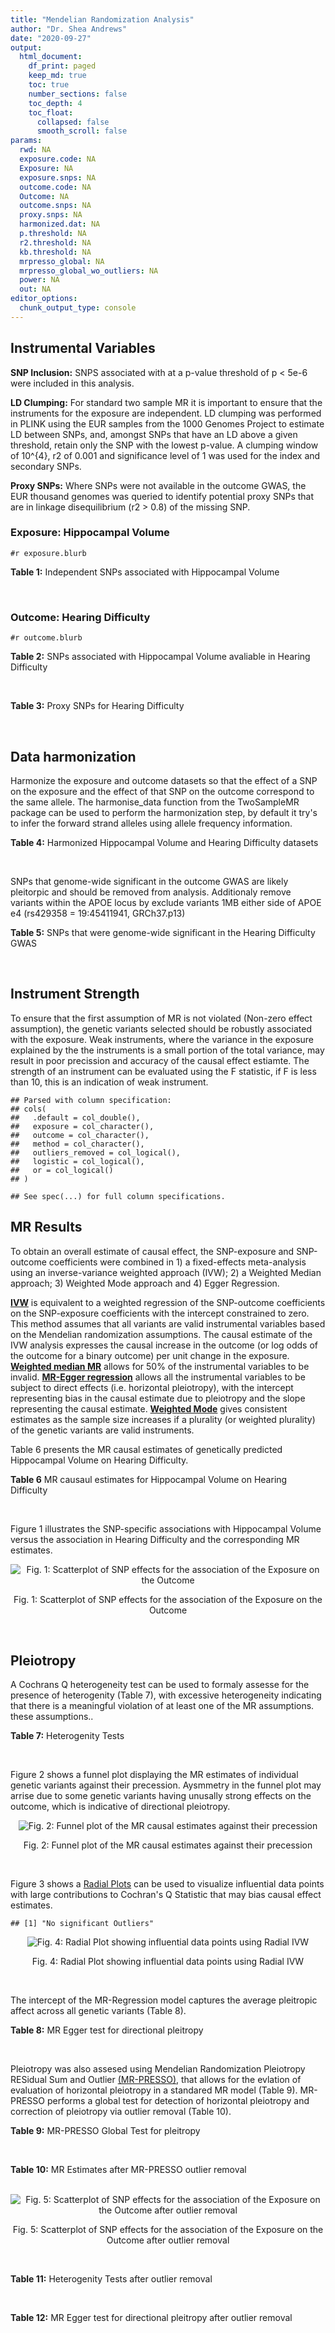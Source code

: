 ```yaml
---
title: "Mendelian Randomization Analysis"
author: "Dr. Shea Andrews"
date: "2020-09-27"
output:
  html_document:
    df_print: paged
    keep_md: true
    toc: true
    number_sections: false
    toc_depth: 4
    toc_float:
      collapsed: false
      smooth_scroll: false
params:
  rwd: NA
  exposure.code: NA
  Exposure: NA
  exposure.snps: NA
  outcome.code: NA
  Outcome: NA
  outcome.snps: NA
  proxy.snps: NA
  harmonized.dat: NA
  p.threshold: NA
  r2.threshold: NA
  kb.threshold: NA
  mrpresso_global: NA
  mrpresso_global_wo_outliers: NA
  power: NA
  out: NA
editor_options:
  chunk_output_type: console
---
```







## Instrumental Variables
**SNP Inclusion:** SNPS associated with at a p-value threshold of p < 5e-6 were included in this analysis.
<br>

**LD Clumping:** For standard two sample MR it is important to ensure that the instruments for the exposure are independent. LD clumping was performed in PLINK using the EUR samples from the 1000 Genomes Project to estimate LD between SNPs, and, amongst SNPs that have an LD above a given threshold, retain only the SNP with the lowest p-value. A clumping window of 10^{4}, r2 of 0.001 and significance level of 1 was used for the index and secondary SNPs.
<br>

**Proxy SNPs:** Where SNPs were not available in the outcome GWAS, the EUR thousand genomes was queried to identify potential proxy SNPs that are in linkage disequilibrium (r2 > 0.8) of the missing SNP.
<br>

### Exposure: Hippocampal Volume
`#r exposure.blurb`
<br>

**Table 1:** Independent SNPs associated with Hippocampal Volume
<div data-pagedtable="false">
  <script data-pagedtable-source type="application/json">
{"columns":[{"label":["SNP"],"name":[1],"type":["chr"],"align":["left"]},{"label":["CHROM"],"name":[2],"type":["dbl"],"align":["right"]},{"label":["POS"],"name":[3],"type":["dbl"],"align":["right"]},{"label":["REF"],"name":[4],"type":["chr"],"align":["left"]},{"label":["ALT"],"name":[5],"type":["chr"],"align":["left"]},{"label":["AF"],"name":[6],"type":["dbl"],"align":["right"]},{"label":["BETA"],"name":[7],"type":["dbl"],"align":["right"]},{"label":["SE"],"name":[8],"type":["dbl"],"align":["right"]},{"label":["Z"],"name":[9],"type":["dbl"],"align":["right"]},{"label":["P"],"name":[10],"type":["dbl"],"align":["right"]},{"label":["N"],"name":[11],"type":["dbl"],"align":["right"]},{"label":["TRAIT"],"name":[12],"type":["chr"],"align":["left"]}],"data":[{"1":"rs10908512","2":"1","3":"153856498","4":"C","5":"T","6":"0.5624","7":"0.04051169","8":"0.008700965","9":"4.656","10":"3.217e-06","11":"26814","12":"Hippocampal_Volume"},{"1":"rs7588305","2":"2","3":"8780959","4":"G","5":"C","6":"0.5308","7":"-0.04002256","8":"0.008681684","9":"-4.610","10":"4.023e-06","11":"26615","12":"Hippocampal_Volume"},{"1":"rs59966106","2":"2","3":"96999086","4":"A","5":"G","6":"0.3114","7":"0.04276760","8":"0.009321611","9":"4.588","10":"4.470e-06","11":"26814","12":"Hippocampal_Volume"},{"1":"rs2268894","2":"2","3":"162856148","4":"C","5":"T","6":"0.5412","7":"-0.05668170","8":"0.008658983","9":"-6.546","10":"5.894e-11","11":"26814","12":"Hippocampal_Volume"},{"1":"rs138012093","2":"4","3":"134506440","4":"G","5":"A","6":"0.0173","7":"-0.16180284","8":"0.033576021","9":"-4.819","10":"1.445e-06","11":"26065","12":"Hippocampal_Volume"},{"1":"rs144578582","2":"4","3":"155539564","4":"G","5":"A","6":"0.0068","7":"-0.36225028","8":"0.074659992","9":"-4.852","10":"1.221e-06","11":"13258","12":"Hippocampal_Volume"},{"1":"rs6552737","2":"4","3":"184955461","4":"T","5":"A","6":"0.4152","7":"-0.04324518","8":"0.008759404","9":"-4.937","10":"7.922e-07","11":"26814","12":"Hippocampal_Volume"},{"1":"rs2289881","2":"5","3":"66084260","4":"G","5":"T","6":"0.3544","7":"-0.05014690","8":"0.009022472","9":"-5.558","10":"2.728e-08","11":"26814","12":"Hippocampal_Volume"},{"1":"rs148054686","2":"5","3":"94459128","4":"G","5":"A","6":"0.0124","7":"-0.21659175","8":"0.047064699","9":"-4.602","10":"4.184e-06","11":"18411","12":"Hippocampal_Volume"},{"1":"rs10041542","2":"5","3":"167832067","4":"T","5":"C","6":"0.2452","7":"-0.04686000","8":"0.010070917","9":"-4.653","10":"3.273e-06","11":"26615","12":"Hippocampal_Volume"},{"1":"rs17172044","2":"7","3":"42397586","4":"A","5":"C","6":"0.0775","7":"-0.07408290","8":"0.016143574","9":"-4.589","10":"4.464e-06","11":"26814","12":"Hippocampal_Volume"},{"1":"rs2346440","2":"7","3":"133685512","4":"G","5":"C","6":"0.4591","7":"0.04059843","8":"0.008661921","9":"4.687","10":"2.767e-06","11":"26814","12":"Hippocampal_Volume"},{"1":"rs11979341","2":"7","3":"155797978","4":"C","5":"G","6":"0.3163","7":"0.06558170","8":"0.009708611","9":"6.755","10":"1.424e-11","11":"24484","12":"Hippocampal_Volume"},{"1":"rs11993215","2":"8","3":"28055926","4":"A","5":"T","6":"0.9102","7":"0.06998320","8":"0.015193929","9":"4.606","10":"4.108e-06","11":"26477","12":"Hippocampal_Volume"},{"1":"rs113835443","2":"8","3":"144717251","4":"C","5":"T","6":"0.0904","7":"0.07553081","8":"0.016197900","9":"4.663","10":"3.118e-06","11":"23154","12":"Hippocampal_Volume"},{"1":"rs62583528","2":"9","3":"106929593","4":"G","5":"A","6":"0.1951","7":"0.05622208","8":"0.010891531","9":"5.162","10":"2.447e-07","11":"26814","12":"Hippocampal_Volume"},{"1":"rs7020341","2":"9","3":"119247974","4":"G","5":"C","6":"0.3590","7":"0.05989482","8":"0.009013518","9":"6.645","10":"3.035e-11","11":"26700","12":"Hippocampal_Volume"},{"1":"rs11245365","2":"10","3":"126482389","4":"G","5":"A","6":"0.5648","7":"-0.04474128","8":"0.008786582","9":"-5.092","10":"3.547e-07","11":"26322","12":"Hippocampal_Volume"},{"1":"rs12802656","2":"11","3":"16534415","4":"A","5":"C","6":"0.4696","7":"-0.03979580","8":"0.008681459","9":"-4.584","10":"4.560e-06","11":"26614","12":"Hippocampal_Volume"},{"1":"rs659065","2":"12","3":"4008887","4":"C","5":"G","6":"0.1413","7":"-0.06743310","8":"0.012611389","9":"-5.347","10":"8.931e-08","11":"25881","12":"Hippocampal_Volume"},{"1":"rs61921502","2":"12","3":"65832468","4":"T","5":"G","6":"0.1534","7":"-0.10788400","8":"0.011964511","9":"-9.017","10":"1.941e-19","11":"26814","12":"Hippocampal_Volume"},{"1":"rs79522035","2":"12","3":"72956782","4":"C","5":"T","6":"0.0419","7":"0.09939183","8":"0.021592837","9":"4.603","10":"4.164e-06","11":"26692","12":"Hippocampal_Volume"},{"1":"rs77956314","2":"12","3":"117323367","4":"T","5":"C","6":"0.0840","7":"0.16185400","8":"0.015536016","9":"10.418","10":"2.055e-25","11":"26814","12":"Hippocampal_Volume"},{"1":"rs143933797","2":"17","3":"78252238","4":"G","5":"A","6":"0.0166","7":"0.22638451","8":"0.047143797","9":"4.802","10":"1.571e-06","11":"13758","12":"Hippocampal_Volume"},{"1":"rs79727675","2":"18","3":"11653053","4":"C","5":"A","6":"0.0472","7":"-0.13610794","8":"0.027913852","9":"-4.876","10":"1.082e-06","11":"14245","12":"Hippocampal_Volume"},{"1":"rs429358","2":"19","3":"45411941","4":"T","5":"C","6":"0.1537","7":"-0.06342470","8":"0.012519680","9":"-5.066","10":"4.067e-07","11":"24498","12":"Hippocampal_Volume"},{"1":"rs6060504","2":"20","3":"34197619","4":"T","5":"C","6":"0.1624","7":"0.06315530","8":"0.011701919","9":"5.397","10":"6.762e-08","11":"26814","12":"Hippocampal_Volume"},{"1":"rs5753220","2":"22","3":"30986350","4":"T","5":"C","6":"0.2497","7":"-0.04931970","8":"0.010038609","9":"-4.913","10":"8.988e-07","11":"26459","12":"Hippocampal_Volume"}],"options":{"columns":{"min":{},"max":[10]},"rows":{"min":[10],"max":[10]},"pages":{}}}
  </script>
</div>
<br>

### Outcome: Hearing Difficulty
`#r outcome.blurb`
<br>

**Table 2:** SNPs associated with Hippocampal Volume avaliable in Hearing Difficulty
<div data-pagedtable="false">
  <script data-pagedtable-source type="application/json">
{"columns":[{"label":["SNP"],"name":[1],"type":["chr"],"align":["left"]},{"label":["CHROM"],"name":[2],"type":["dbl"],"align":["right"]},{"label":["POS"],"name":[3],"type":["dbl"],"align":["right"]},{"label":["REF"],"name":[4],"type":["chr"],"align":["left"]},{"label":["ALT"],"name":[5],"type":["chr"],"align":["left"]},{"label":["AF"],"name":[6],"type":["dbl"],"align":["right"]},{"label":["BETA"],"name":[7],"type":["dbl"],"align":["right"]},{"label":["SE"],"name":[8],"type":["dbl"],"align":["right"]},{"label":["Z"],"name":[9],"type":["dbl"],"align":["right"]},{"label":["P"],"name":[10],"type":["dbl"],"align":["right"]},{"label":["N"],"name":[11],"type":["dbl"],"align":["right"]},{"label":["TRAIT"],"name":[12],"type":["chr"],"align":["left"]}],"data":[{"1":"rs10908512","2":"1","3":"153856498","4":"C","5":"T","6":"0.562064","7":"-3.51363e-03","8":"0.00132851","9":"-2.6447900","10":"0.0082","11":"250389","12":"Hearing_Difficulty"},{"1":"rs7588305","2":"2","3":"8780959","4":"G","5":"C","6":"0.541088","7":"1.76481e-03","8":"0.00132204","9":"1.3349100","10":"0.1800","11":"250389","12":"Hearing_Difficulty"},{"1":"rs59966106","2":"2","3":"96999086","4":"A","5":"G","6":"0.321466","7":"-1.44750e-03","8":"0.00141000","9":"-1.0266000","10":"0.3000","11":"250389","12":"Hearing_Difficulty"},{"1":"rs2268894","2":"2","3":"162856148","4":"C","5":"T","6":"0.521993","7":"3.00802e-03","8":"0.00132430","9":"2.2714000","10":"0.0230","11":"250389","12":"Hearing_Difficulty"},{"1":"rs138012093","2":"4","3":"134506440","4":"G","5":"A","6":"0.015568","7":"-5.36006e-03","8":"0.00550591","9":"-0.9735100","10":"0.3300","11":"250389","12":"Hearing_Difficulty"},{"1":"rs6552737","2":"4","3":"184955461","4":"T","5":"A","6":"0.438298","7":"1.30778e-03","8":"0.00134316","9":"0.9736590","10":"0.3300","11":"250389","12":"Hearing_Difficulty"},{"1":"rs2289881","2":"5","3":"66084260","4":"G","5":"T","6":"0.358129","7":"1.42440e-03","8":"0.00138355","9":"1.0295300","10":"0.3000","11":"250389","12":"Hearing_Difficulty"},{"1":"rs10041542","2":"5","3":"167832067","4":"T","5":"C","6":"0.248191","7":"-2.74141e-03","8":"0.00153123","9":"-1.7903300","10":"0.0730","11":"250389","12":"Hearing_Difficulty"},{"1":"rs17172044","2":"7","3":"42397586","4":"A","5":"C","6":"0.071228","7":"6.31835e-03","8":"0.00257148","9":"2.4570900","10":"0.0140","11":"250389","12":"Hearing_Difficulty"},{"1":"rs2346440","2":"7","3":"133685512","4":"G","5":"C","6":"0.459552","7":"1.32600e-03","8":"0.00132740","9":"0.9989450","10":"0.3200","11":"250389","12":"Hearing_Difficulty"},{"1":"rs11979341","2":"7","3":"155797978","4":"C","5":"G","6":"0.297837","7":"6.72118e-04","8":"0.00145517","9":"0.4618830","10":"0.6400","11":"250389","12":"Hearing_Difficulty"},{"1":"rs11993215","2":"8","3":"28055926","4":"A","5":"T","6":"0.871941","7":"1.47563e-03","8":"0.00227791","9":"0.6478000","10":"0.5200","11":"250389","12":"Hearing_Difficulty"},{"1":"rs113835443","2":"8","3":"144717251","4":"C","5":"T","6":"0.103357","7":"1.19815e-03","8":"0.00218210","9":"0.5490810","10":"0.5800","11":"250389","12":"Hearing_Difficulty"},{"1":"rs62583528","2":"9","3":"106929593","4":"G","5":"A","6":"0.214986","7":"3.79359e-03","8":"0.00160986","9":"2.3564700","10":"0.0180","11":"250389","12":"Hearing_Difficulty"},{"1":"rs7020341","2":"9","3":"119247974","4":"G","5":"C","6":"0.362965","7":"1.37063e-03","8":"0.00137342","9":"0.9979690","10":"0.3200","11":"250389","12":"Hearing_Difficulty"},{"1":"rs11245365","2":"10","3":"126482389","4":"G","5":"A","6":"0.573055","7":"3.46139e-04","8":"0.00133222","9":"0.2598210","10":"0.8000","11":"250389","12":"Hearing_Difficulty"},{"1":"rs12802656","2":"11","3":"16534415","4":"A","5":"C","6":"0.479135","7":"-3.38524e-03","8":"0.00132116","9":"-2.5623200","10":"0.0100","11":"250389","12":"Hearing_Difficulty"},{"1":"rs659065","2":"12","3":"4008887","4":"C","5":"G","6":"0.149046","7":"6.97234e-05","8":"0.00185277","9":"0.0376320","10":"0.9700","11":"250389","12":"Hearing_Difficulty"},{"1":"rs61921502","2":"12","3":"65832468","4":"T","5":"G","6":"0.174530","7":"2.64223e-03","8":"0.00175432","9":"1.5061300","10":"0.1300","11":"250389","12":"Hearing_Difficulty"},{"1":"rs79522035","2":"12","3":"72956782","4":"C","5":"T","6":"0.038474","7":"-1.59523e-03","8":"0.00347718","9":"-0.4587710","10":"0.6500","11":"250389","12":"Hearing_Difficulty"},{"1":"rs77956314","2":"12","3":"117323367","4":"T","5":"C","6":"0.081728","7":"3.34117e-04","8":"0.00241112","9":"0.1385730","10":"0.8900","11":"250389","12":"Hearing_Difficulty"},{"1":"rs143933797","2":"17","3":"78252238","4":"G","5":"A","6":"0.031062","7":"-3.06843e-03","8":"0.00384570","9":"-0.7978860","10":"0.4200","11":"250389","12":"Hearing_Difficulty"},{"1":"rs79727675","2":"18","3":"11653053","4":"C","5":"A","6":"0.051301","7":"-2.16096e-03","8":"0.00299483","9":"-0.7215630","10":"0.4700","11":"250389","12":"Hearing_Difficulty"},{"1":"rs429358","2":"19","3":"45411941","4":"T","5":"C","6":"0.155420","7":"1.72976e-03","8":"0.00182342","9":"0.9486350","10":"0.3400","11":"250389","12":"Hearing_Difficulty"},{"1":"rs6060504","2":"20","3":"34197619","4":"T","5":"C","6":"0.143955","7":"1.49999e-03","8":"0.00188165","9":"0.7971670","10":"0.4300","11":"250389","12":"Hearing_Difficulty"},{"1":"rs5753220","2":"22","3":"30986350","4":"T","5":"C","6":"0.266506","7":"-6.96502e-05","8":"0.00148980","9":"-0.0467514","10":"0.9600","11":"250389","12":"Hearing_Difficulty"},{"1":"rs144578582","2":"NA","3":"NA","4":"NA","5":"NA","6":"NA","7":"NA","8":"NA","9":"NA","10":"NA","11":"NA","12":"NA"},{"1":"rs148054686","2":"NA","3":"NA","4":"NA","5":"NA","6":"NA","7":"NA","8":"NA","9":"NA","10":"NA","11":"NA","12":"NA"}],"options":{"columns":{"min":{},"max":[10]},"rows":{"min":[10],"max":[10]},"pages":{}}}
  </script>
</div>
<br>

**Table 3:** Proxy SNPs for Hearing Difficulty
<div data-pagedtable="false">
  <script data-pagedtable-source type="application/json">
{"columns":[{"label":["proxy.outcome"],"name":[1],"type":["lgl"],"align":["right"]},{"label":["target_snp"],"name":[2],"type":["chr"],"align":["left"]},{"label":["proxy_snp"],"name":[3],"type":["lgl"],"align":["right"]},{"label":["ld.r2"],"name":[4],"type":["lgl"],"align":["right"]},{"label":["Dprime"],"name":[5],"type":["lgl"],"align":["right"]},{"label":["ref.proxy"],"name":[6],"type":["lgl"],"align":["right"]},{"label":["alt.proxy"],"name":[7],"type":["lgl"],"align":["right"]},{"label":["CHROM"],"name":[8],"type":["lgl"],"align":["right"]},{"label":["POS"],"name":[9],"type":["lgl"],"align":["right"]},{"label":["ALT.proxy"],"name":[10],"type":["lgl"],"align":["right"]},{"label":["REF.proxy"],"name":[11],"type":["lgl"],"align":["right"]},{"label":["AF"],"name":[12],"type":["lgl"],"align":["right"]},{"label":["BETA"],"name":[13],"type":["lgl"],"align":["right"]},{"label":["SE"],"name":[14],"type":["lgl"],"align":["right"]},{"label":["P"],"name":[15],"type":["lgl"],"align":["right"]},{"label":["N"],"name":[16],"type":["lgl"],"align":["right"]},{"label":["ref"],"name":[17],"type":["lgl"],"align":["right"]},{"label":["alt"],"name":[18],"type":["lgl"],"align":["right"]},{"label":["ALT"],"name":[19],"type":["lgl"],"align":["right"]},{"label":["REF"],"name":[20],"type":["lgl"],"align":["right"]},{"label":["PHASE"],"name":[21],"type":["lgl"],"align":["right"]}],"data":[{"1":"NA","2":"rs144578582","3":"NA","4":"NA","5":"NA","6":"NA","7":"NA","8":"NA","9":"NA","10":"NA","11":"NA","12":"NA","13":"NA","14":"NA","15":"NA","16":"NA","17":"NA","18":"NA","19":"NA","20":"NA","21":"NA"},{"1":"NA","2":"rs148054686","3":"NA","4":"NA","5":"NA","6":"NA","7":"NA","8":"NA","9":"NA","10":"NA","11":"NA","12":"NA","13":"NA","14":"NA","15":"NA","16":"NA","17":"NA","18":"NA","19":"NA","20":"NA","21":"NA"}],"options":{"columns":{"min":{},"max":[10]},"rows":{"min":[10],"max":[10]},"pages":{}}}
  </script>
</div>
<br>

## Data harmonization
Harmonize the exposure and outcome datasets so that the effect of a SNP on the exposure and the effect of that SNP on the outcome correspond to the same allele. The harmonise_data function from the TwoSampleMR package can be used to perform the harmonization step, by default it try's to infer the forward strand alleles using allele frequency information.
<br>

**Table 4:** Harmonized Hippocampal Volume and Hearing Difficulty datasets
<div data-pagedtable="false">
  <script data-pagedtable-source type="application/json">
{"columns":[{"label":["SNP"],"name":[1],"type":["chr"],"align":["left"]},{"label":["effect_allele.exposure"],"name":[2],"type":["chr"],"align":["left"]},{"label":["other_allele.exposure"],"name":[3],"type":["chr"],"align":["left"]},{"label":["effect_allele.outcome"],"name":[4],"type":["chr"],"align":["left"]},{"label":["other_allele.outcome"],"name":[5],"type":["chr"],"align":["left"]},{"label":["beta.exposure"],"name":[6],"type":["dbl"],"align":["right"]},{"label":["beta.outcome"],"name":[7],"type":["dbl"],"align":["right"]},{"label":["eaf.exposure"],"name":[8],"type":["dbl"],"align":["right"]},{"label":["eaf.outcome"],"name":[9],"type":["dbl"],"align":["right"]},{"label":["remove"],"name":[10],"type":["lgl"],"align":["right"]},{"label":["palindromic"],"name":[11],"type":["lgl"],"align":["right"]},{"label":["ambiguous"],"name":[12],"type":["lgl"],"align":["right"]},{"label":["id.outcome"],"name":[13],"type":["chr"],"align":["left"]},{"label":["chr.outcome"],"name":[14],"type":["dbl"],"align":["right"]},{"label":["pos.outcome"],"name":[15],"type":["dbl"],"align":["right"]},{"label":["se.outcome"],"name":[16],"type":["dbl"],"align":["right"]},{"label":["z.outcome"],"name":[17],"type":["dbl"],"align":["right"]},{"label":["pval.outcome"],"name":[18],"type":["dbl"],"align":["right"]},{"label":["samplesize.outcome"],"name":[19],"type":["dbl"],"align":["right"]},{"label":["outcome"],"name":[20],"type":["chr"],"align":["left"]},{"label":["mr_keep.outcome"],"name":[21],"type":["lgl"],"align":["right"]},{"label":["pval_origin.outcome"],"name":[22],"type":["chr"],"align":["left"]},{"label":["chr.exposure"],"name":[23],"type":["dbl"],"align":["right"]},{"label":["pos.exposure"],"name":[24],"type":["dbl"],"align":["right"]},{"label":["se.exposure"],"name":[25],"type":["dbl"],"align":["right"]},{"label":["z.exposure"],"name":[26],"type":["dbl"],"align":["right"]},{"label":["pval.exposure"],"name":[27],"type":["dbl"],"align":["right"]},{"label":["samplesize.exposure"],"name":[28],"type":["dbl"],"align":["right"]},{"label":["exposure"],"name":[29],"type":["chr"],"align":["left"]},{"label":["mr_keep.exposure"],"name":[30],"type":["lgl"],"align":["right"]},{"label":["pval_origin.exposure"],"name":[31],"type":["chr"],"align":["left"]},{"label":["id.exposure"],"name":[32],"type":["chr"],"align":["left"]},{"label":["action"],"name":[33],"type":["dbl"],"align":["right"]},{"label":["mr_keep"],"name":[34],"type":["lgl"],"align":["right"]},{"label":["pt"],"name":[35],"type":["dbl"],"align":["right"]},{"label":["pleitropy_keep"],"name":[36],"type":["lgl"],"align":["right"]},{"label":["mrpresso_RSSobs"],"name":[37],"type":["dbl"],"align":["right"]},{"label":["mrpresso_pval"],"name":[38],"type":["dbl"],"align":["right"]},{"label":["mrpresso_keep"],"name":[39],"type":["lgl"],"align":["right"]}],"data":[{"1":"rs10041542","2":"C","3":"T","4":"C","5":"T","6":"-0.04686000","7":"-2.74141e-03","8":"0.2452","9":"0.248191","10":"FALSE","11":"FALSE","12":"FALSE","13":"tTnw26","14":"5","15":"167832067","16":"0.00153123","17":"-1.7903300","18":"0.0730","19":"250389","20":"Wells2019hdiff","21":"TRUE","22":"reported","23":"5","24":"167832067","25":"0.010070917","26":"-4.653","27":"3.273e-06","28":"26615","29":"Hilbar2017hipv","30":"TRUE","31":"reported","32":"OLXkIX","33":"2","34":"TRUE","35":"5e-06","36":"TRUE","37":"8.429298e-06","38":"1.0000","39":"TRUE"},{"1":"rs10908512","2":"T","3":"C","4":"T","5":"C","6":"0.04051169","7":"-3.51363e-03","8":"0.5624","9":"0.562064","10":"FALSE","11":"FALSE","12":"FALSE","13":"tTnw26","14":"1","15":"153856498","16":"0.00132851","17":"-2.6447900","18":"0.0082","19":"250389","20":"Wells2019hdiff","21":"TRUE","22":"reported","23":"1","24":"153856498","25":"0.008700965","26":"4.656","27":"3.217e-06","28":"26814","29":"Hilbar2017hipv","30":"TRUE","31":"reported","32":"OLXkIX","33":"2","34":"TRUE","35":"5e-06","36":"TRUE","37":"1.248967e-05","38":"0.1694","39":"TRUE"},{"1":"rs11245365","2":"A","3":"G","4":"A","5":"G","6":"-0.04474128","7":"3.46139e-04","8":"0.5648","9":"0.573055","10":"FALSE","11":"FALSE","12":"FALSE","13":"tTnw26","14":"10","15":"126482389","16":"0.00133222","17":"0.2598210","18":"0.8000","19":"250389","20":"Wells2019hdiff","21":"TRUE","22":"reported","23":"10","24":"126482389","25":"0.008786582","26":"-5.092","27":"3.547e-07","28":"26322","29":"Hilbar2017hipv","30":"TRUE","31":"reported","32":"OLXkIX","33":"2","34":"TRUE","35":"5e-06","36":"TRUE","37":"7.520187e-08","38":"1.0000","39":"TRUE"},{"1":"rs113835443","2":"T","3":"C","4":"T","5":"C","6":"0.07553081","7":"1.19815e-03","8":"0.0904","9":"0.103357","10":"FALSE","11":"FALSE","12":"FALSE","13":"tTnw26","14":"8","15":"144717251","16":"0.00218210","17":"0.5490810","18":"0.5800","19":"250389","20":"Wells2019hdiff","21":"TRUE","22":"reported","23":"8","24":"144717251","25":"0.016197900","26":"4.663","27":"3.118e-06","28":"23154","29":"Hilbar2017hipv","30":"TRUE","31":"reported","32":"OLXkIX","33":"2","34":"TRUE","35":"5e-06","36":"TRUE","37":"1.908571e-06","38":"1.0000","39":"TRUE"},{"1":"rs11979341","2":"G","3":"C","4":"G","5":"C","6":"0.06558170","7":"6.72118e-04","8":"0.3163","9":"0.297837","10":"FALSE","11":"TRUE","12":"FALSE","13":"tTnw26","14":"7","15":"155797978","16":"0.00145517","17":"0.4618830","18":"0.6400","19":"250389","20":"Wells2019hdiff","21":"TRUE","22":"reported","23":"7","24":"155797978","25":"0.009708611","26":"6.755","27":"1.424e-11","28":"24484","29":"Hilbar2017hipv","30":"TRUE","31":"reported","32":"OLXkIX","33":"2","34":"TRUE","35":"5e-06","36":"TRUE","37":"7.037828e-07","38":"1.0000","39":"TRUE"},{"1":"rs11993215","2":"T","3":"A","4":"T","5":"A","6":"0.06998320","7":"1.47563e-03","8":"0.9102","9":"0.871941","10":"FALSE","11":"TRUE","12":"FALSE","13":"tTnw26","14":"8","15":"28055926","16":"0.00227791","17":"0.6478000","18":"0.5200","19":"250389","20":"Wells2019hdiff","21":"TRUE","22":"reported","23":"8","24":"28055926","25":"0.015193929","26":"4.606","27":"4.108e-06","28":"26477","29":"Hilbar2017hipv","30":"TRUE","31":"reported","32":"OLXkIX","33":"2","34":"TRUE","35":"5e-06","36":"TRUE","37":"2.709626e-06","38":"1.0000","39":"TRUE"},{"1":"rs12802656","2":"C","3":"A","4":"C","5":"A","6":"-0.03979580","7":"-3.38524e-03","8":"0.4696","9":"0.479135","10":"FALSE","11":"FALSE","12":"FALSE","13":"tTnw26","14":"11","15":"16534415","16":"0.00132116","17":"-2.5623200","18":"0.0100","19":"250389","20":"Wells2019hdiff","21":"TRUE","22":"reported","23":"11","24":"16534415","25":"0.008681459","26":"-4.584","27":"4.560e-06","28":"26614","29":"Hilbar2017hipv","30":"TRUE","31":"reported","32":"OLXkIX","33":"2","34":"TRUE","35":"5e-06","36":"TRUE","37":"1.259300e-05","38":"0.1386","39":"TRUE"},{"1":"rs138012093","2":"A","3":"G","4":"A","5":"G","6":"-0.16180284","7":"-5.36006e-03","8":"0.0173","9":"0.015568","10":"FALSE","11":"FALSE","12":"FALSE","13":"tTnw26","14":"4","15":"134506440","16":"0.00550591","17":"-0.9735100","18":"0.3300","19":"250389","20":"Wells2019hdiff","21":"TRUE","22":"reported","23":"4","24":"134506440","25":"0.033576021","26":"-4.819","27":"1.445e-06","28":"26065","29":"Hilbar2017hipv","30":"TRUE","31":"reported","32":"OLXkIX","33":"2","34":"TRUE","35":"5e-06","36":"TRUE","37":"3.357456e-05","38":"1.0000","39":"TRUE"},{"1":"rs143933797","2":"A","3":"G","4":"A","5":"G","6":"0.22638451","7":"-3.06843e-03","8":"0.0166","9":"0.031062","10":"FALSE","11":"FALSE","12":"FALSE","13":"tTnw26","14":"17","15":"78252238","16":"0.00384570","17":"-0.7978860","18":"0.4200","19":"250389","20":"Wells2019hdiff","21":"TRUE","22":"reported","23":"17","24":"78252238","25":"0.047143797","26":"4.802","27":"1.571e-06","28":"13758","29":"Hilbar2017hipv","30":"TRUE","31":"reported","32":"OLXkIX","33":"2","34":"TRUE","35":"5e-06","36":"TRUE","37":"8.708824e-06","38":"1.0000","39":"TRUE"},{"1":"rs17172044","2":"C","3":"A","4":"C","5":"A","6":"-0.07408290","7":"6.31835e-03","8":"0.0775","9":"0.071228","10":"FALSE","11":"FALSE","12":"FALSE","13":"tTnw26","14":"7","15":"42397586","16":"0.00257148","17":"2.4570900","18":"0.0140","19":"250389","20":"Wells2019hdiff","21":"TRUE","22":"reported","23":"7","24":"42397586","25":"0.016143574","26":"-4.589","27":"4.464e-06","28":"26814","29":"Hilbar2017hipv","30":"TRUE","31":"reported","32":"OLXkIX","33":"2","34":"TRUE","35":"5e-06","36":"TRUE","37":"4.012369e-05","38":"0.3036","39":"TRUE"},{"1":"rs2268894","2":"T","3":"C","4":"T","5":"C","6":"-0.05668170","7":"3.00802e-03","8":"0.5412","9":"0.521993","10":"FALSE","11":"FALSE","12":"FALSE","13":"tTnw26","14":"2","15":"162856148","16":"0.00132430","17":"2.2714000","18":"0.0230","19":"250389","20":"Wells2019hdiff","21":"TRUE","22":"reported","23":"2","24":"162856148","25":"0.008658983","26":"-6.546","27":"5.894e-11","28":"26814","29":"Hilbar2017hipv","30":"TRUE","31":"reported","32":"OLXkIX","33":"2","34":"TRUE","35":"5e-06","36":"TRUE","37":"9.397862e-06","38":"0.4576","39":"TRUE"},{"1":"rs2289881","2":"T","3":"G","4":"T","5":"G","6":"-0.05014690","7":"1.42440e-03","8":"0.3544","9":"0.358129","10":"FALSE","11":"FALSE","12":"FALSE","13":"tTnw26","14":"5","15":"66084260","16":"0.00138355","17":"1.0295300","18":"0.3000","19":"250389","20":"Wells2019hdiff","21":"TRUE","22":"reported","23":"5","24":"66084260","25":"0.009022472","26":"-5.558","27":"2.728e-08","28":"26814","29":"Hilbar2017hipv","30":"TRUE","31":"reported","32":"OLXkIX","33":"2","34":"TRUE","35":"5e-06","36":"TRUE","37":"1.920289e-06","38":"1.0000","39":"TRUE"},{"1":"rs2346440","2":"C","3":"G","4":"C","5":"G","6":"0.04059843","7":"1.32600e-03","8":"0.4591","9":"0.459552","10":"FALSE","11":"TRUE","12":"TRUE","13":"tTnw26","14":"7","15":"133685512","16":"0.00132740","17":"0.9989450","18":"0.3200","19":"250389","20":"Wells2019hdiff","21":"TRUE","22":"reported","23":"7","24":"133685512","25":"0.008661921","26":"4.687","27":"2.767e-06","28":"26814","29":"Hilbar2017hipv","30":"TRUE","31":"reported","32":"OLXkIX","33":"2","34":"FALSE","35":"5e-06","36":"TRUE","37":"NA","38":"NA","39":"NA"},{"1":"rs429358","2":"C","3":"T","4":"C","5":"T","6":"-0.06342470","7":"1.72976e-03","8":"0.1537","9":"0.155420","10":"FALSE","11":"FALSE","12":"FALSE","13":"tTnw26","14":"19","15":"45411941","16":"0.00182342","17":"0.9486350","18":"0.3400","19":"250389","20":"Wells2019hdiff","21":"TRUE","22":"reported","23":"19","24":"45411941","25":"0.012519680","26":"-5.066","27":"4.067e-07","28":"24498","29":"Hilbar2017hipv","30":"TRUE","31":"reported","32":"OLXkIX","33":"2","34":"TRUE","35":"5e-06","36":"FALSE","37":"NA","38":"NA","39":"NA"},{"1":"rs5753220","2":"C","3":"T","4":"C","5":"T","6":"-0.04931970","7":"-6.96502e-05","8":"0.2497","9":"0.266506","10":"FALSE","11":"FALSE","12":"FALSE","13":"tTnw26","14":"22","15":"30986350","16":"0.00148980","17":"-0.0467514","18":"0.9600","19":"250389","20":"Wells2019hdiff","21":"TRUE","22":"reported","23":"22","24":"30986350","25":"0.010038609","26":"-4.913","27":"8.988e-07","28":"26459","29":"Hilbar2017hipv","30":"TRUE","31":"reported","32":"OLXkIX","33":"2","34":"TRUE","35":"5e-06","36":"TRUE","37":"2.680678e-08","38":"1.0000","39":"TRUE"},{"1":"rs59966106","2":"G","3":"A","4":"G","5":"A","6":"0.04276760","7":"-1.44750e-03","8":"0.3114","9":"0.321466","10":"FALSE","11":"FALSE","12":"FALSE","13":"tTnw26","14":"2","15":"96999086","16":"0.00141000","17":"-1.0266000","18":"0.3000","19":"250389","20":"Wells2019hdiff","21":"TRUE","22":"reported","23":"2","24":"96999086","25":"0.009321611","26":"4.588","27":"4.470e-06","28":"26814","29":"Hilbar2017hipv","30":"TRUE","31":"reported","32":"OLXkIX","33":"2","34":"TRUE","35":"5e-06","36":"TRUE","37":"1.980190e-06","38":"1.0000","39":"TRUE"},{"1":"rs6060504","2":"C","3":"T","4":"C","5":"T","6":"0.06315530","7":"1.49999e-03","8":"0.1624","9":"0.143955","10":"FALSE","11":"FALSE","12":"FALSE","13":"tTnw26","14":"20","15":"34197619","16":"0.00188165","17":"0.7971670","18":"0.4300","19":"250389","20":"Wells2019hdiff","21":"TRUE","22":"reported","23":"20","24":"34197619","25":"0.011701919","26":"5.397","27":"6.762e-08","28":"26814","29":"Hilbar2017hipv","30":"TRUE","31":"reported","32":"OLXkIX","33":"2","34":"TRUE","35":"5e-06","36":"TRUE","37":"2.780141e-06","38":"1.0000","39":"TRUE"},{"1":"rs61921502","2":"G","3":"T","4":"G","5":"T","6":"-0.10788400","7":"2.64223e-03","8":"0.1534","9":"0.174530","10":"FALSE","11":"FALSE","12":"FALSE","13":"tTnw26","14":"12","15":"65832468","16":"0.00175432","17":"1.5061300","18":"0.1300","19":"250389","20":"Wells2019hdiff","21":"TRUE","22":"reported","23":"12","24":"65832468","25":"0.011964511","26":"-9.017","27":"1.941e-19","28":"26814","29":"Hilbar2017hipv","30":"TRUE","31":"reported","32":"OLXkIX","33":"2","34":"TRUE","35":"5e-06","36":"TRUE","37":"7.522985e-06","38":"1.0000","39":"TRUE"},{"1":"rs62583528","2":"A","3":"G","4":"A","5":"G","6":"0.05622208","7":"3.79359e-03","8":"0.1951","9":"0.214986","10":"FALSE","11":"FALSE","12":"FALSE","13":"tTnw26","14":"9","15":"106929593","16":"0.00160986","17":"2.3564700","18":"0.0180","19":"250389","20":"Wells2019hdiff","21":"TRUE","22":"reported","23":"9","24":"106929593","25":"0.010891531","26":"5.162","27":"2.447e-07","28":"26814","29":"Hilbar2017hipv","30":"TRUE","31":"reported","32":"OLXkIX","33":"2","34":"TRUE","35":"5e-06","36":"TRUE","37":"1.628179e-05","38":"0.3080","39":"TRUE"},{"1":"rs6552737","2":"A","3":"T","4":"A","5":"T","6":"-0.04324518","7":"1.30778e-03","8":"0.4152","9":"0.438298","10":"FALSE","11":"TRUE","12":"TRUE","13":"tTnw26","14":"4","15":"184955461","16":"0.00134316","17":"0.9736590","18":"0.3300","19":"250389","20":"Wells2019hdiff","21":"TRUE","22":"reported","23":"4","24":"184955461","25":"0.008759404","26":"-4.937","27":"7.922e-07","28":"26814","29":"Hilbar2017hipv","30":"TRUE","31":"reported","32":"OLXkIX","33":"2","34":"FALSE","35":"5e-06","36":"TRUE","37":"NA","38":"NA","39":"NA"},{"1":"rs659065","2":"G","3":"C","4":"G","5":"C","6":"-0.06743310","7":"6.97234e-05","8":"0.1413","9":"0.149046","10":"FALSE","11":"TRUE","12":"FALSE","13":"tTnw26","14":"12","15":"4008887","16":"0.00185277","17":"0.0376320","18":"0.9700","19":"250389","20":"Wells2019hdiff","21":"TRUE","22":"reported","23":"12","24":"4008887","25":"0.012611389","26":"-5.347","27":"8.931e-08","28":"25881","29":"Hilbar2017hipv","30":"TRUE","31":"reported","32":"OLXkIX","33":"2","34":"TRUE","35":"5e-06","36":"TRUE","37":"2.911433e-09","38":"1.0000","39":"TRUE"},{"1":"rs7020341","2":"C","3":"G","4":"C","5":"G","6":"0.05989482","7":"1.37063e-03","8":"0.3590","9":"0.362965","10":"FALSE","11":"TRUE","12":"FALSE","13":"tTnw26","14":"9","15":"119247974","16":"0.00137342","17":"0.9979690","18":"0.3200","19":"250389","20":"Wells2019hdiff","21":"TRUE","22":"reported","23":"9","24":"119247974","25":"0.009013518","26":"6.645","27":"3.035e-11","28":"26700","29":"Hilbar2017hipv","30":"TRUE","31":"reported","32":"OLXkIX","33":"2","34":"TRUE","35":"5e-06","36":"TRUE","37":"2.443874e-06","38":"1.0000","39":"TRUE"},{"1":"rs7588305","2":"C","3":"G","4":"C","5":"G","6":"-0.04002256","7":"1.76481e-03","8":"0.5308","9":"0.541088","10":"FALSE","11":"TRUE","12":"TRUE","13":"tTnw26","14":"2","15":"8780959","16":"0.00132204","17":"1.3349100","18":"0.1800","19":"250389","20":"Wells2019hdiff","21":"TRUE","22":"reported","23":"2","24":"8780959","25":"0.008681684","26":"-4.610","27":"4.023e-06","28":"26615","29":"Hilbar2017hipv","30":"TRUE","31":"reported","32":"OLXkIX","33":"2","34":"FALSE","35":"5e-06","36":"TRUE","37":"NA","38":"NA","39":"NA"},{"1":"rs77956314","2":"C","3":"T","4":"C","5":"T","6":"0.16185400","7":"3.34117e-04","8":"0.0840","9":"0.081728","10":"FALSE","11":"FALSE","12":"FALSE","13":"tTnw26","14":"12","15":"117323367","16":"0.00241112","17":"0.1385730","18":"0.8900","19":"250389","20":"Wells2019hdiff","21":"TRUE","22":"reported","23":"12","24":"117323367","25":"0.015536016","26":"10.418","27":"2.055e-25","28":"26814","29":"Hilbar2017hipv","30":"TRUE","31":"reported","32":"OLXkIX","33":"2","34":"TRUE","35":"5e-06","36":"TRUE","37":"5.158091e-07","38":"1.0000","39":"TRUE"},{"1":"rs79522035","2":"T","3":"C","4":"T","5":"C","6":"0.09939183","7":"-1.59523e-03","8":"0.0419","9":"0.038474","10":"FALSE","11":"FALSE","12":"FALSE","13":"tTnw26","14":"12","15":"72956782","16":"0.00347718","17":"-0.4587710","18":"0.6500","19":"250389","20":"Wells2019hdiff","21":"TRUE","22":"reported","23":"12","24":"72956782","25":"0.021592837","26":"4.603","27":"4.164e-06","28":"26692","29":"Hilbar2017hipv","30":"TRUE","31":"reported","32":"OLXkIX","33":"2","34":"TRUE","35":"5e-06","36":"TRUE","37":"2.101450e-06","38":"1.0000","39":"TRUE"},{"1":"rs79727675","2":"A","3":"C","4":"A","5":"C","6":"-0.13610794","7":"-2.16096e-03","8":"0.0472","9":"0.051301","10":"FALSE","11":"FALSE","12":"FALSE","13":"tTnw26","14":"18","15":"11653053","16":"0.00299483","17":"-0.7215630","18":"0.4700","19":"250389","20":"Wells2019hdiff","21":"TRUE","22":"reported","23":"18","24":"11653053","25":"0.027913852","26":"-4.876","27":"1.082e-06","28":"14245","29":"Hilbar2017hipv","30":"TRUE","31":"reported","32":"OLXkIX","33":"2","34":"TRUE","35":"5e-06","36":"TRUE","37":"6.537153e-06","38":"1.0000","39":"TRUE"}],"options":{"columns":{"min":{},"max":[10]},"rows":{"min":[10],"max":[10]},"pages":{}}}
  </script>
</div>
<br>

SNPs that genome-wide significant in the outcome GWAS are likely pleitorpic and should be removed from analysis. Additionaly remove variants within the APOE locus by exclude variants 1MB either side of APOE e4 (rs429358 = 19:45411941, GRCh37.p13)
<br>


**Table 5:** SNPs that were genome-wide significant in the Hearing Difficulty GWAS
<div data-pagedtable="false">
  <script data-pagedtable-source type="application/json">
{"columns":[{"label":["SNP"],"name":[1],"type":["chr"],"align":["left"]},{"label":["chr.outcome"],"name":[2],"type":["dbl"],"align":["right"]},{"label":["pos.outcome"],"name":[3],"type":["dbl"],"align":["right"]},{"label":["pval.exposure"],"name":[4],"type":["dbl"],"align":["right"]},{"label":["pval.outcome"],"name":[5],"type":["dbl"],"align":["right"]}],"data":[{"1":"rs429358","2":"19","3":"45411941","4":"4.067e-07","5":"0.34"}],"options":{"columns":{"min":{},"max":[10]},"rows":{"min":[10],"max":[10]},"pages":{}}}
  </script>
</div>
<br>


## Instrument Strength
To ensure that the first assumption of MR is not violated (Non-zero effect assumption), the genetic variants selected should be robustly associated with the exposure. Weak instruments, where the variance in the exposure explained by the the instruments is a small portion of the total variance, may result in poor precission and accuracy of the causal effect estiamte. The strength of an instrument can be evaluated using the F statistic, if F is less than 10, this is an indication of weak instrument.


```
## Parsed with column specification:
## cols(
##   .default = col_double(),
##   exposure = col_character(),
##   outcome = col_character(),
##   method = col_character(),
##   outliers_removed = col_logical(),
##   logistic = col_logical(),
##   or = col_logical()
## )
```

```
## See spec(...) for full column specifications.
```

<div data-pagedtable="false">
  <script data-pagedtable-source type="application/json">
{"columns":[{"label":["outliers_removed"],"name":[1],"type":["lgl"],"align":["right"]},{"label":["pve.exposure"],"name":[2],"type":["dbl"],"align":["right"]},{"label":["F"],"name":[3],"type":["dbl"],"align":["right"]},{"label":["Alpha"],"name":[4],"type":["dbl"],"align":["right"]},{"label":["NCP"],"name":[5],"type":["dbl"],"align":["right"]},{"label":["Power"],"name":[6],"type":["dbl"],"align":["right"]}],"data":[{"1":"FALSE","2":"0.0271526","3":"33.98857","4":"0.05","5":"0.1034718","6":"0.0619357"}],"options":{"columns":{"min":{},"max":[10]},"rows":{"min":[10],"max":[10]},"pages":{}}}
  </script>
</div>

##  MR Results
To obtain an overall estimate of causal effect, the SNP-exposure and SNP-outcome coefficients were combined in 1) a fixed-effects meta-analysis using an inverse-variance weighted approach (IVW); 2) a Weighted Median approach; 3) Weighted Mode approach and 4) Egger Regression.


[**IVW**](https://doi.org/10.1002/gepi.21758) is equivalent to a weighted regression of the SNP-outcome coefficients on the SNP-exposure coefficients with the intercept constrained to zero. This method assumes that all variants are valid instrumental variables based on the Mendelian randomization assumptions. The causal estimate of the IVW analysis expresses the causal increase in the outcome (or log odds of the outcome for a binary outcome) per unit change in the exposure. [**Weighted median MR**](https://doi.org/10.1002/gepi.21965) allows for 50% of the instrumental variables to be invalid. [**MR-Egger regression**](https://doi.org/10.1093/ije/dyw220) allows all the instrumental variables to be subject to direct effects (i.e. horizontal pleiotropy), with the intercept representing bias in the causal estimate due to pleiotropy and the slope representing the causal estimate. [**Weighted Mode**](https://doi.org/10.1093/ije/dyx102) gives consistent estimates as the sample size increases if a plurality (or weighted plurality) of the genetic variants are valid instruments.
<br>



Table 6 presents the MR causal estimates of genetically predicted Hippocampal Volume on Hearing Difficulty.
<br>

**Table 6** MR causaul estimates for Hippocampal Volume on Hearing Difficulty
<div data-pagedtable="false">
  <script data-pagedtable-source type="application/json">
{"columns":[{"label":["id.exposure"],"name":[1],"type":["chr"],"align":["left"]},{"label":["id.outcome"],"name":[2],"type":["chr"],"align":["left"]},{"label":["outcome"],"name":[3],"type":["fctr"],"align":["left"]},{"label":["exposure"],"name":[4],"type":["fctr"],"align":["left"]},{"label":["method"],"name":[5],"type":["fctr"],"align":["left"]},{"label":["nsnp"],"name":[6],"type":["int"],"align":["right"]},{"label":["b"],"name":[7],"type":["dbl"],"align":["right"]},{"label":["se"],"name":[8],"type":["dbl"],"align":["right"]},{"label":["pval"],"name":[9],"type":["dbl"],"align":["right"]}],"data":[{"1":"OLXkIX","2":"tTnw26","3":"Wells2019hdiff","4":"Hilbar2017hipv","5":"Inverse variance weighted (fixed effects)","6":"22","7":"-0.001803966","8":"0.005334685","9":"0.7352443"},{"1":"OLXkIX","2":"tTnw26","3":"Wells2019hdiff","4":"Hilbar2017hipv","5":"Weighted median","6":"22","7":"0.001589729","8":"0.008436771","9":"0.8505407"},{"1":"OLXkIX","2":"tTnw26","3":"Wells2019hdiff","4":"Hilbar2017hipv","5":"Weighted mode","6":"22","7":"0.001499780","8":"0.010876604","9":"0.8916406"},{"1":"OLXkIX","2":"tTnw26","3":"Wells2019hdiff","4":"Hilbar2017hipv","5":"MR Egger","6":"22","7":"-0.005301939","8":"0.018054106","9":"0.7720363"}],"options":{"columns":{"min":{},"max":[10]},"rows":{"min":[10],"max":[10]},"pages":{}}}
  </script>
</div>
<br>

Figure 1 illustrates the SNP-specific associations with Hippocampal Volume versus the association in Hearing Difficulty and the corresponding MR estimates.
<br>

<div class="figure" style="text-align: center">
<img src="/sc/arion/projects/LOAD/shea/Projects/MR_ADPhenome/results/MR_ADbidir/Hilbar2017hipv/Wells2019hdiff/Hilbar2017hipv_5e-6_Wells2019hdiff_MR_Analaysis_files/figure-html/scatter_plot-1.png" alt="Fig. 1: Scatterplot of SNP effects for the association of the Exposure on the Outcome"  />
<p class="caption">Fig. 1: Scatterplot of SNP effects for the association of the Exposure on the Outcome</p>
</div>
<br>


## Pleiotropy
A Cochrans Q heterogeneity test can be used to formaly assesse for the presence of heterogenity (Table 7), with excessive heterogeneity indicating that there is a meaningful violation of at least one of the MR assumptions.
these assumptions..
<br>

**Table 7:** Heterogenity Tests
<div data-pagedtable="false">
  <script data-pagedtable-source type="application/json">
{"columns":[{"label":["id.exposure"],"name":[1],"type":["chr"],"align":["left"]},{"label":["id.outcome"],"name":[2],"type":["chr"],"align":["left"]},{"label":["outcome"],"name":[3],"type":["fctr"],"align":["left"]},{"label":["exposure"],"name":[4],"type":["fctr"],"align":["left"]},{"label":["method"],"name":[5],"type":["fctr"],"align":["left"]},{"label":["Q"],"name":[6],"type":["dbl"],"align":["right"]},{"label":["Q_df"],"name":[7],"type":["dbl"],"align":["right"]},{"label":["Q_pval"],"name":[8],"type":["dbl"],"align":["right"]}],"data":[{"1":"OLXkIX","2":"tTnw26","3":"Wells2019hdiff","4":"Hilbar2017hipv","5":"MR Egger","6":"42.65639","7":"20","8":"0.002269077"},{"1":"OLXkIX","2":"tTnw26","3":"Wells2019hdiff","4":"Hilbar2017hipv","5":"Inverse variance weighted","6":"42.75478","7":"21","8":"0.003377822"}],"options":{"columns":{"min":{},"max":[10]},"rows":{"min":[10],"max":[10]},"pages":{}}}
  </script>
</div>
<br>

Figure 2 shows a funnel plot displaying the MR estimates of individual genetic variants against their precession. Aysmmetry in the funnel plot may arrise due to some genetic variants having unusally strong effects on the outcome, which is indicative of directional pleiotropy.
<br>

<div class="figure" style="text-align: center">
<img src="/sc/arion/projects/LOAD/shea/Projects/MR_ADPhenome/results/MR_ADbidir/Hilbar2017hipv/Wells2019hdiff/Hilbar2017hipv_5e-6_Wells2019hdiff_MR_Analaysis_files/figure-html/funnel_plot-1.png" alt="Fig. 2: Funnel plot of the MR causal estimates against their precession"  />
<p class="caption">Fig. 2: Funnel plot of the MR causal estimates against their precession</p>
</div>
<br>

Figure 3 shows a [Radial Plots](https://github.com/WSpiller/RadialMR) can be used to visualize influential data points with large contributions to Cochran's Q Statistic that may bias causal effect estimates.




```
## [1] "No significant Outliers"
```

<div class="figure" style="text-align: center">
<img src="/sc/arion/projects/LOAD/shea/Projects/MR_ADPhenome/results/MR_ADbidir/Hilbar2017hipv/Wells2019hdiff/Hilbar2017hipv_5e-6_Wells2019hdiff_MR_Analaysis_files/figure-html/Radial_Plot-1.png" alt="Fig. 4: Radial Plot showing influential data points using Radial IVW"  />
<p class="caption">Fig. 4: Radial Plot showing influential data points using Radial IVW</p>
</div>
<br>

The intercept of the MR-Regression model captures the average pleitropic affect across all genetic variants (Table 8).
<br>

**Table 8:** MR Egger test for directional pleitropy
<div data-pagedtable="false">
  <script data-pagedtable-source type="application/json">
{"columns":[{"label":["id.exposure"],"name":[1],"type":["chr"],"align":["left"]},{"label":["id.outcome"],"name":[2],"type":["chr"],"align":["left"]},{"label":["outcome"],"name":[3],"type":["fctr"],"align":["left"]},{"label":["exposure"],"name":[4],"type":["fctr"],"align":["left"]},{"label":["egger_intercept"],"name":[5],"type":["dbl"],"align":["right"]},{"label":["se"],"name":[6],"type":["dbl"],"align":["right"]},{"label":["pval"],"name":[7],"type":["dbl"],"align":["right"]}],"data":[{"1":"OLXkIX","2":"tTnw26","3":"Wells2019hdiff","4":"Hilbar2017hipv","5":"0.0002657093","6":"0.001237145","7":"0.8321166"}],"options":{"columns":{"min":{},"max":[10]},"rows":{"min":[10],"max":[10]},"pages":{}}}
  </script>
</div>
<br>

Pleiotropy was also assesed using Mendelian Randomization Pleiotropy RESidual Sum and Outlier [(MR-PRESSO)](https://doi.org/10.1038/s41588-018-0099-7), that allows for the evlation of evaluation of horizontal pleiotropy in a standared MR model (Table 9). MR-PRESSO performs a global test for detection of horizontal pleiotropy and correction of pleiotropy via outlier removal (Table 10).
<br>

**Table 9:** MR-PRESSO Global Test for pleitropy
<div data-pagedtable="false">
  <script data-pagedtable-source type="application/json">
{"columns":[{"label":["id.exposure"],"name":[1],"type":["chr"],"align":["left"]},{"label":["id.outcome"],"name":[2],"type":["chr"],"align":["left"]},{"label":["outcome"],"name":[3],"type":["chr"],"align":["left"]},{"label":["exposure"],"name":[4],"type":["chr"],"align":["left"]},{"label":["pt"],"name":[5],"type":["dbl"],"align":["right"]},{"label":["outliers_removed"],"name":[6],"type":["lgl"],"align":["right"]},{"label":["n_outliers"],"name":[7],"type":["dbl"],"align":["right"]},{"label":["RSSobs"],"name":[8],"type":["dbl"],"align":["right"]},{"label":["pval"],"name":[9],"type":["dbl"],"align":["right"]}],"data":[{"1":"OLXkIX","2":"tTnw26","3":"Wells2019hdiff","4":"Hilbar2017hipv","5":"5e-06","6":"FALSE","7":"0","8":"46.11813","9":"0.0039"}],"options":{"columns":{"min":{},"max":[10]},"rows":{"min":[10],"max":[10]},"pages":{}}}
  </script>
</div>
<br>


**Table 10:** MR Estimates after MR-PRESSO outlier removal
<div data-pagedtable="false">
  <script data-pagedtable-source type="application/json">
{"columns":[{"label":["id.exposure"],"name":[1],"type":["chr"],"align":["left"]},{"label":["id.outcome"],"name":[2],"type":["chr"],"align":["left"]},{"label":["outcome"],"name":[3],"type":["fctr"],"align":["left"]},{"label":["exposure"],"name":[4],"type":["fctr"],"align":["left"]},{"label":["method"],"name":[5],"type":["fctr"],"align":["left"]},{"label":["nsnp"],"name":[6],"type":["int"],"align":["right"]},{"label":["b"],"name":[7],"type":["dbl"],"align":["right"]},{"label":["se"],"name":[8],"type":["dbl"],"align":["right"]},{"label":["pval"],"name":[9],"type":["dbl"],"align":["right"]}],"data":[{"1":"OLXkIX","2":"tTnw26","3":"Wells2019hdiff","4":"Hilbar2017hipv","5":"Inverse variance weighted (fixed effects)","6":"22","7":"-0.001803966","8":"0.005334685","9":"0.7352443"},{"1":"OLXkIX","2":"tTnw26","3":"Wells2019hdiff","4":"Hilbar2017hipv","5":"Weighted median","6":"22","7":"0.001589729","8":"0.008004230","9":"0.8425670"},{"1":"OLXkIX","2":"tTnw26","3":"Wells2019hdiff","4":"Hilbar2017hipv","5":"Weighted mode","6":"22","7":"0.001499780","8":"0.010481555","9":"0.8875851"},{"1":"OLXkIX","2":"tTnw26","3":"Wells2019hdiff","4":"Hilbar2017hipv","5":"MR Egger","6":"22","7":"-0.005301939","8":"0.018054106","9":"0.7720363"}],"options":{"columns":{"min":{},"max":[10]},"rows":{"min":[10],"max":[10]},"pages":{}}}
  </script>
</div>
<br>

<div class="figure" style="text-align: center">
<img src="/sc/arion/projects/LOAD/shea/Projects/MR_ADPhenome/results/MR_ADbidir/Hilbar2017hipv/Wells2019hdiff/Hilbar2017hipv_5e-6_Wells2019hdiff_MR_Analaysis_files/figure-html/scatter_plot_outlier-1.png" alt="Fig. 5: Scatterplot of SNP effects for the association of the Exposure on the Outcome after outlier removal"  />
<p class="caption">Fig. 5: Scatterplot of SNP effects for the association of the Exposure on the Outcome after outlier removal</p>
</div>
<br>

**Table 11:** Heterogenity Tests after outlier removal
<div data-pagedtable="false">
  <script data-pagedtable-source type="application/json">
{"columns":[{"label":["id.exposure"],"name":[1],"type":["chr"],"align":["left"]},{"label":["id.outcome"],"name":[2],"type":["chr"],"align":["left"]},{"label":["outcome"],"name":[3],"type":["fctr"],"align":["left"]},{"label":["exposure"],"name":[4],"type":["fctr"],"align":["left"]},{"label":["method"],"name":[5],"type":["fctr"],"align":["left"]},{"label":["Q"],"name":[6],"type":["dbl"],"align":["right"]},{"label":["Q_df"],"name":[7],"type":["dbl"],"align":["right"]},{"label":["Q_pval"],"name":[8],"type":["dbl"],"align":["right"]}],"data":[{"1":"OLXkIX","2":"tTnw26","3":"Wells2019hdiff","4":"Hilbar2017hipv","5":"MR Egger","6":"42.65639","7":"20","8":"0.002269077"},{"1":"OLXkIX","2":"tTnw26","3":"Wells2019hdiff","4":"Hilbar2017hipv","5":"Inverse variance weighted","6":"42.75478","7":"21","8":"0.003377822"}],"options":{"columns":{"min":{},"max":[10]},"rows":{"min":[10],"max":[10]},"pages":{}}}
  </script>
</div>
<br>

**Table 12:** MR Egger test for directional pleitropy after outlier removal
<div data-pagedtable="false">
  <script data-pagedtable-source type="application/json">
{"columns":[{"label":["id.exposure"],"name":[1],"type":["chr"],"align":["left"]},{"label":["id.outcome"],"name":[2],"type":["chr"],"align":["left"]},{"label":["outcome"],"name":[3],"type":["fctr"],"align":["left"]},{"label":["exposure"],"name":[4],"type":["fctr"],"align":["left"]},{"label":["egger_intercept"],"name":[5],"type":["dbl"],"align":["right"]},{"label":["se"],"name":[6],"type":["dbl"],"align":["right"]},{"label":["pval"],"name":[7],"type":["dbl"],"align":["right"]}],"data":[{"1":"OLXkIX","2":"tTnw26","3":"Wells2019hdiff","4":"Hilbar2017hipv","5":"0.0002657093","6":"0.001237145","7":"0.8321166"}],"options":{"columns":{"min":{},"max":[10]},"rows":{"min":[10],"max":[10]},"pages":{}}}
  </script>
</div>
<br>
